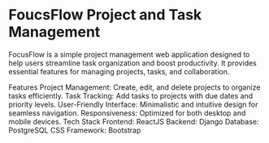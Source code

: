 # FoucsFlow Project and Task Management
FocusFlow is a simple project management web application designed to help users streamline task organization and boost productivity. It provides essential features for managing projects, tasks, and collaboration.

Features
Project Management: Create, edit, and delete projects to organize tasks efficiently.
Task Tracking: Add tasks to projects with due dates and priority levels.
User-Friendly Interface: Minimalistic and intuitive design for seamless navigation.
Responsiveness: Optimized for both desktop and mobile devices.
Tech Stack
Frontend: ReactJS
Backend: Django
Database: PostgreSQL
CSS Framework: Bootstrap
